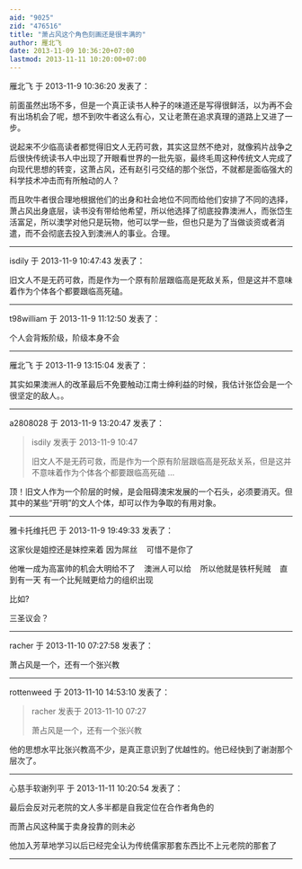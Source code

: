 ```yaml
---
aid: "9025"
zid: "476516"
title: "萧占风这个角色刻画还是很丰满的"
author: 雁北飞
date: 2013-11-09 10:36:20+07:00
lastmod: 2013-11-11 10:20:00+07:00
---
```


雁北飞 于 2013-11-9 10:36:20 发表了：

前面虽然出场不多，但是一个真正读书人种子的味道还是写得很鲜活，以为再不会有出场机会了呢，想不到吹牛者这么有心，又让老萧在追求真理的道路上又进了一步。

说起来不少临高读者都觉得旧文人无药可救，其实这显然不绝对，就像鸦片战争之后很快传统读书人中出现了开眼看世界的一批先驱，最终毛周这种传统文人完成了向现代思想的转变，这萧占风，还有赵引弓交结的那个张岱，不就都是面临强大的科学技术冲击而有所触动的人？

而且吹牛者很合理地根据他们的出身和社会地位不同而给他们安排了不同的选择，萧占风出身底层，读书没有带给他希望，所以他选择了彻底投靠澳洲人，而张岱生活富足，所以澳学对他只是玩物，他可以学一些，但也只是为了当做谈资或者消遣，而不会彻底去投入到澳洲人的事业。合理。

---

isdily 于 2013-11-9 10:47:43 发表了：

旧文人不是无药可救，而是作为一个原有阶层跟临高是死敌关系，但是这并不意味着作为个体各个都要跟临高死磕。

---

t98william 于 2013-11-9 11:12:50 发表了：

个人会背叛阶级，阶级本身不会

---

雁北飞 于 2013-11-9 13:15:04 发表了：

其实如果澳洲人的改革最后不免要触动江南士绅利益的时候，我估计张岱会是一个很坚定的敌人。。

---

a2808028 于 2013-11-9 13:20:47 发表了：

> isdily 发表于 2013-11-9 10:47
>
> 旧文人不是无药可救，而是作为一个原有阶层跟临高是死敌关系，但是这并不意味着作为个体各个都要跟临高死磕 ...

顶！旧文人作为一个阶层的时候，是会阻碍澳宋发展的一个石头，必须要消灭。但其中的某些“开明”的文人个体，却可以作为争取的有用对象。

---

雅卡托维托巴 于 2013-11-9 19:49:33 发表了：

这家伙是姐控还是妹控来着 因为屌丝    可惜不是你了

他唯一成为高富帅的机会大明给不了    澳洲人可以给    所以他就是铁杆髡贼    直到有一天 有一个比髡贼更给力的组织出现

比如?

三圣议会？

---

racher 于 2013-11-10 07:27:58 发表了：

萧占风是一个，还有一个张兴教

---

rottenweed 于 2013-11-10 14:53:10 发表了：

> racher 发表于 2013-11-10 07:27
>
> 萧占风是一个，还有一个张兴教

他的思想水平比张兴教高不少，是真正意识到了优越性的。他已经快到了谢澍那个层次了。

---

心慈手软谢列平 于 2013-11-11 10:20:54 发表了：

最后会反对元老院的文人多半都是自我定位在合作者角色的

而萧占风这种属于卖身投靠的则未必

他加入芳草地学习以后已经完全认为传统儒家那套东西比不上元老院的那套了

---
